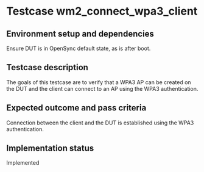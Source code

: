 # Testcase wm2_connect_wpa3_client

## Environment setup and dependencies

Ensure DUT is in OpenSync default state, as is after boot.

## Testcase description

The goals of this testcase are to verify that a WPA3 AP can be created on the
DUT and the client can connect to an AP using the WPA3 authentication.

## Expected outcome and pass criteria

Connection between the client and the DUT is established using the WPA3
authentication.

## Implementation status

Implemented
